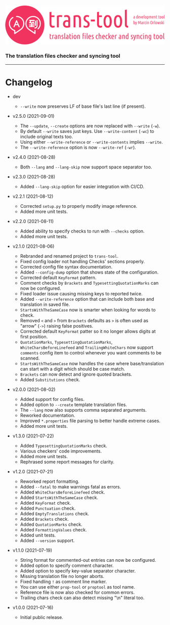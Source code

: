 ![trans-tool logo](../artwork/trans-tool-logo.png)

### The translation files checker and syncing tool ###

---

# Changelog #

* dev
  * `--write` now preserves LF of base file's last line (if present). 

* v2.5.0 (2021-09-01)
  * The `--update`, `--create` options are now replaced with `--write` (`-w`).
  * By default `--write` saves just keys. Use `--write-content` (`-wc`)
    to include original texts too.
  * Using either `--write-reference` or `--write-contents` implies `--write`.
  * The `--write-reference` option is now `--write-ref` (`-wr`).

* v2.4.0 (2021-08-28)
  * Both `--lang` and `--lang-skip` now support space separator too.

* v2.3.0 (2021-08-28)
  * Added `--lang-skip` option for easier integration with CI/CD.

* v2.2.1 (2021-08-12)
  * Corrected `setup.py` to properly modify image reference.
  * Added more unit tests.

* v2.2.0 (2021-08-11)
  * Added ability to specify checks to run with `--checks` option.
  * Added more unit tests.

* v2.1.0 (2021-08-06)
  * Rebranded and renamed project to `trans-tool`.
  * Fixed config loader not handling Checks' sections properly.
  * Corrected config file syntax documentation.
  * Added `--config-dump` option that shows state of the configuration.
  * Corrected default `KeyFormat` pattern.
  * Comment checks by `Brackets` and `TypesettingQuotationMarks` can now be configured.
  * Fixed loader issue causing missing keys to reported twice.
  * Added `--write-reference` option that can include both base and translation in saved file.
  * `StartsWithTheSameCase` now is smarter when looking for words to check.
  * Removed `<` and `>` from `Brackets` defaults as `>` is often used as "arrow" (`->`) raising false positives.
  * Corrected default `KeyFormat` patter so it no longer allows digits at first position.
  * `QuotationMarks`, `TypesettingQuotationMarks`, `WhiteCharsBeforeLinefeed` and `TrailingWhiteChars` now support `comments` config
    item to control whenever you want comments to be scanned.
  * `StartsWithTheSameCase` now handles the case where base/translation can start with a digit which should be case match.
  * `Brackets` can now detect and ignore quoted brackets.
  * Added `Substitutions` check.

* v2.0.0 (2021-08-02)
  * Added support for config files.
  * Added option to `--create` template translation files.
  * The `--lang` now also supports comma separated arguments.
  * Reworked documentation.
  * Improved `*.properties` file parsing to better handle extreme cases.
  * Added more unit tests.

* v1.3.0 (2021-07-22)
  * Added `TypesettingQuotationMarks` check.
  * Various checkers' code improvements.
  * Added more unit tests.
  * Rephrased some report messages for clarity.

* v1.2.0 (2021-07-21)
  * Reworked report formatting.
  * Added `--fatal` to make warnings fatal as errors.
  * Added `WhiteCharsBeforeLinefeed` check.
  * Added `StartsWithTheSameCase` check.
  * Added `KeyFormat` check.
  * Added `Punctuation` check.
  * Added `EmptyTranslations` check.
  * Added `Brackets` check.
  * Added `QuotationMarks` check.
  * Added `FormattingValues` check.
  * Added unit tests.
  * Added `--version` support.

* v1.1.0 (2021-07-19)
  * String format for commented-out entries can now be configured.
  * Added option to specify comment character.
  * Added option to specify key-value separator character.
  * Missing translation file no longer aborts.
  * Fixed handling `!` as comment line marker.
  * You can use either `prop-tool` or `proptool` as tool name.
  * Reference file is now also checked for common errors.
  * Trailing chars check can also detect missing "\n" literal too.

* v1.0.0 (2021-07-16)
  * Initial public release.
